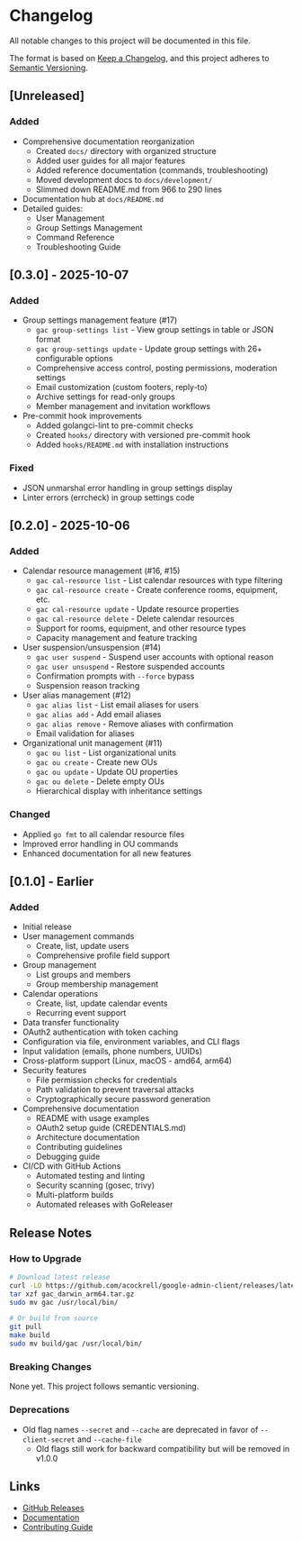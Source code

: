 # Changelog

All notable changes to this project will be documented in this file.

The format is based on [Keep a Changelog](https://keepachangelog.com/en/1.0.0/),
and this project adheres to [Semantic Versioning](https://semver.org/spec/v2.0.0.html).

## [Unreleased]

### Added
- Comprehensive documentation reorganization
  - Created `docs/` directory with organized structure
  - Added user guides for all major features
  - Added reference documentation (commands, troubleshooting)
  - Moved development docs to `docs/development/`
  - Slimmed down README.md from 966 to 290 lines
- Documentation hub at `docs/README.md`
- Detailed guides:
  - User Management
  - Group Settings Management
  - Command Reference
  - Troubleshooting Guide

## [0.3.0] - 2025-10-07

### Added
- Group settings management feature (#17)
  - `gac group-settings list` - View group settings in table or JSON format
  - `gac group-settings update` - Update group settings with 26+ configurable options
  - Comprehensive access control, posting permissions, moderation settings
  - Email customization (custom footers, reply-to)
  - Archive settings for read-only groups
  - Member management and invitation workflows
- Pre-commit hook improvements
  - Added golangci-lint to pre-commit checks
  - Created `hooks/` directory with versioned pre-commit hook
  - Added `hooks/README.md` with installation instructions

### Fixed
- JSON unmarshal error handling in group settings display
- Linter errors (errcheck) in group settings code

## [0.2.0] - 2025-10-06

### Added
- Calendar resource management (#16, #15)
  - `gac cal-resource list` - List calendar resources with type filtering
  - `gac cal-resource create` - Create conference rooms, equipment, etc.
  - `gac cal-resource update` - Update resource properties
  - `gac cal-resource delete` - Delete calendar resources
  - Support for rooms, equipment, and other resource types
  - Capacity management and feature tracking
- User suspension/unsuspension (#14)
  - `gac user suspend` - Suspend user accounts with optional reason
  - `gac user unsuspend` - Restore suspended accounts
  - Confirmation prompts with `--force` bypass
  - Suspension reason tracking
- User alias management (#12)
  - `gac alias list` - List email aliases for users
  - `gac alias add` - Add email aliases
  - `gac alias remove` - Remove aliases with confirmation
  - Email validation for aliases
- Organizational unit management (#11)
  - `gac ou list` - List organizational units
  - `gac ou create` - Create new OUs
  - `gac ou update` - Update OU properties
  - `gac ou delete` - Delete empty OUs
  - Hierarchical display with inheritance settings

### Changed
- Applied `go fmt` to all calendar resource files
- Improved error handling in OU commands
- Enhanced documentation for all new features

## [0.1.0] - Earlier

### Added
- Initial release
- User management commands
  - Create, list, update users
  - Comprehensive profile field support
- Group management
  - List groups and members
  - Group membership management
- Calendar operations
  - Create, list, update calendar events
  - Recurring event support
- Data transfer functionality
- OAuth2 authentication with token caching
- Configuration via file, environment variables, and CLI flags
- Input validation (emails, phone numbers, UUIDs)
- Cross-platform support (Linux, macOS - amd64, arm64)
- Security features
  - File permission checks for credentials
  - Path validation to prevent traversal attacks
  - Cryptographically secure password generation
- Comprehensive documentation
  - README with usage examples
  - OAuth2 setup guide (CREDENTIALS.md)
  - Architecture documentation
  - Contributing guidelines
  - Debugging guide
- CI/CD with GitHub Actions
  - Automated testing and linting
  - Security scanning (gosec, trivy)
  - Multi-platform builds
  - Automated releases with GoReleaser

## Release Notes

### How to Upgrade

```bash
# Download latest release
curl -LO https://github.com/acockrell/google-admin-client/releases/latest/download/gac_darwin_arm64.tar.gz
tar xzf gac_darwin_arm64.tar.gz
sudo mv gac /usr/local/bin/

# Or build from source
git pull
make build
sudo mv build/gac /usr/local/bin/
```

### Breaking Changes

None yet. This project follows semantic versioning.

### Deprecations

- Old flag names `--secret` and `--cache` are deprecated in favor of `--client-secret` and `--cache-file`
  - Old flags still work for backward compatibility but will be removed in v1.0.0

## Links

- [GitHub Releases](https://github.com/acockrell/google-admin-client/releases)
- [Documentation](docs/)
- [Contributing Guide](docs/development/contributing.md)
